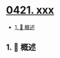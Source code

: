 # [0421. xxx](https://github.com/Tdahuyou/TNotes.leetcode/tree/main/notes/0421.%20xxx)

<!-- region:toc -->

- [1. 📝 概述](#1--概述)

<!-- endregion:toc -->

## 1. 📝 概述
